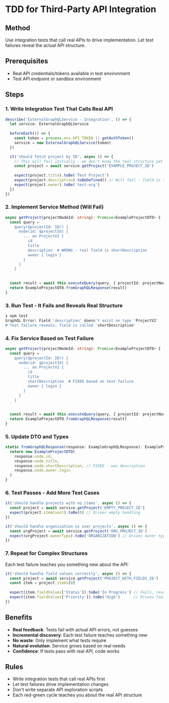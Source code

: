 # TDD for Third-Party API Integration

## Method

Use integration tests that call real APIs to drive implementation. Let test failures reveal the actual API structure.

## Prerequisites

- Real API credentials/tokens available in test environment
- Test API endpoint or sandbox environment

## Steps

### 1. Write Integration Test That Calls Real API

```typescript
describe('ExternalGraphQLService - Integration', () => {
  let service: ExternalGraphQLService
  
  beforeEach(() => {
    const token = process.env.API_TOKEN || getAuthToken()
    service = new ExternalGraphQLService(token)
  })

  it('should fetch project by ID', async () => {
    // This will fail initially - we don't know the real structure yet
    const project = await service.getProject('EXAMPLE_PROJECT_ID')
    
    expect(project.title).toBe('Test Project')
    expect(project.description).toBeDefined() // Will fail - field is shortDescription
    expect(project.owner).toBe('test-org')
  })
})
```

### 2. Implement Service Method (Will Fail)

```typescript
async getProject(projectNodeId: string): Promise<ExampleProjectDTO> {
  const query = `
    query($projectId: ID!) {
      node(id: $projectId) {
        ... on ProjectV2 {
          id
          title
          description  # WRONG - real field is shortDescription
          owner { login }
        }
      }
    }
  `
  
  const result = await this.executeQuery(query, { projectId: projectNodeId })
  return ExampleProjectDTO.fromGraphQLResponse(result)
}
```

### 3. Run Test - It Fails and Reveals Real Structure

```bash
❯ npm test
GraphQL Error: Field 'description' doesn't exist on type 'ProjectV2'
# Test failure reveals: field is called 'shortDescription'
```

### 4. Fix Service Based on Test Failure

```typescript
async getProject(projectNodeId: string): Promise<ExampleProjectDTO> {
  const query = `
    query($projectId: ID!) {
      node(id: $projectId) {
        ... on ProjectV2 {
          id
          title
          shortDescription  # FIXED based on test failure
          owner { login }
        }
      }
    }
  `
  
  const result = await this.executeQuery(query, { projectId: projectNodeId })
  return ExampleProjectDTO.fromGraphQLResponse(result)
}
```

### 5. Update DTO and Types

```typescript
static fromGraphQLResponse(response: ExampleGraphQLResponse): ExampleProjectDTO {
  return new ExampleProjectDTO(
    response.node.id,
    response.node.title,
    response.node.shortDescription, // FIXED - was description
    response.node.owner.login
  )
}
```

### 6. Test Passes - Add More Test Cases

```typescript
it('should handle projects with no items', async () => {
  const project = await service.getProject('EMPTY_PROJECT_ID')
  expect(project.itemCount).toBe(0) // Drives empty handling
})

it('should handle organization vs user projects', async () => {
  const orgProject = await service.getProject('ORG_PROJECT_ID')
  expect(orgProject.ownerType).toBe('ORGANIZATION') // Drives owner type logic
})
```

### 7. Repeat for Complex Structures

Each test failure teaches you something new about the API:

```typescript
it('should handle field values correctly', async () => {
  const project = await service.getProject('PROJECT_WITH_FIELDS_ID')
  const item = project.items[0]
  
  expect(item.fieldValues['Status']).toBe('In Progress') // Fails, reveals field structure
  expect(item.fieldValues['Priority']).toBe('High')      // Drives field value parsing
})
```

## Benefits

- **Real feedback**: Tests fail with actual API errors, not guesses
- **Incremental discovery**: Each test failure teaches something new
- **No waste**: Only implement what tests require
- **Natural evolution**: Service grows based on real needs
- **Confidence**: If tests pass with real API, code works

## Rules

- Write integration tests that call real APIs first
- Let test failures drive implementation changes
- Don't write separate API exploration scripts
- Each red-green cycle teaches you about the real API structure